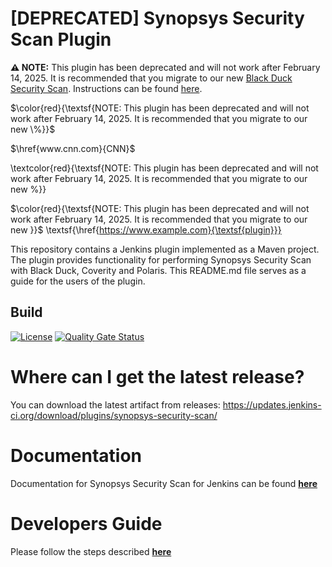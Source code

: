 # [DEPRECATED] Synopsys Security Scan Plugin

**⚠️ NOTE:** This plugin has been deprecated and will not work after February 14, 2025. It is recommended that you migrate to our new [Black Duck Security Scan](#). Instructions can be found [here](<community URL>).

$\color{red}{\textsf{NOTE: This plugin has been deprecated and will not work after February 14, 2025. It is recommended that you migrate to our new \%}}$

 $\href{www.cnn.com}{CNN}$

 \textcolor{red}{\textsf{NOTE: This plugin has been deprecated and will not work after February 14, 2025. It is recommended that you migrate to our new \%}}


$\color{red}{\textsf{NOTE: This plugin has been deprecated and will not work after February 14, 2025. It is recommended that you migrate to our new }}$
\textsf{\href{https://www.example.com}{\textsf{plugin}}}


This repository contains a Jenkins plugin implemented as a Maven project. The plugin provides functionality for performing Synopsys Security Scan with Black Duck, Coverity and Polaris. This README.md file serves as a guide for the users of the plugin.

## Build

[![License](https://img.shields.io/badge/License-Apache%202.0-blue.svg)](https://opensource.org/licenses/Apache-2.0)
[![Quality Gate Status](https://sonarcloud.io/api/project_badges/measure?project=io.jenkins.plugins%3Asynopsys-security-scan&metric=alert_status)](https://sonarcloud.io/dashboard?id=io.jenkins.plugins%3Asynopsys-security-scan)

# Where can I get the latest release?
You can download the latest artifact from releases: https://updates.jenkins-ci.org/download/plugins/synopsys-security-scan/

# Documentation
Documentation for Synopsys Security Scan for Jenkins can be found [**here**](https://sig-product-docs.synopsys.com/bundle/integrations-detect/page/integrations/jenkinsplugin/jenkins.html)

# Developers Guide
Please follow the steps described [**here**](DeveloperGuide.md)

